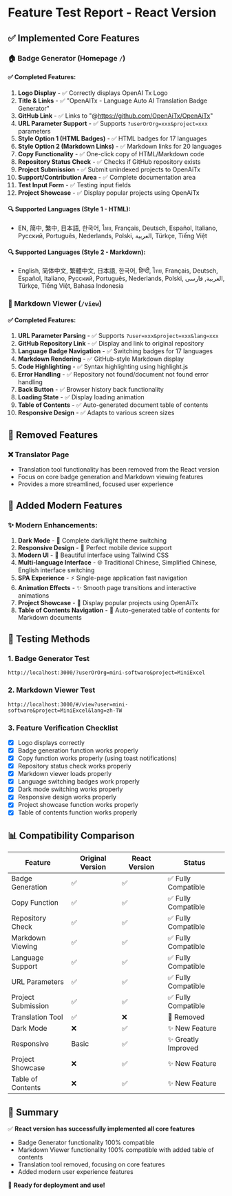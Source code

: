 # Feature Test Report - React Version

## ✅ Implemented Core Features

### 🏠 Badge Generator (Homepage `/`)

#### ✅ Completed Features:
1. **Logo Display** - ✅ Correctly displays OpenAI Tx Logo
2. **Title & Links** - ✅ "OpenAITx - Language Auto AI Translation Badge Generator"
3. **GitHub Link** - ✅ Links to "@https://github.com/OpenAiTx/OpenAiTx"
4. **URL Parameter Support** - ✅ Supports `?userOrOrg=xxx&project=xxx` parameters
5. **Style Option 1 (HTML Badges)** - ✅ HTML badges for 17 languages
6. **Style Option 2 (Markdown Links)** - ✅ Markdown links for 20 languages
7. **Copy Functionality** - ✅ One-click copy of HTML/Markdown code
8. **Repository Status Check** - ✅ Checks if GitHub repository exists
9. **Project Submission** - ✅ Submit unindexed projects to OpenAiTx
10. **Support/Contribution Area** - ✅ Complete documentation area
11. **Test Input Form** - ✅ Testing input fields
12. **Project Showcase** - ✅ Display popular projects using OpenAiTx

#### 🔍 Supported Languages (Style 1 - HTML):
- EN, 简中, 繁中, 日本語, 한국어, ไทย, Français, Deutsch, Español, Italiano, Русский, Português, Nederlands, Polski, العربية, Türkçe, Tiếng Việt

#### 🔍 Supported Languages (Style 2 - Markdown):
- English, 简体中文, 繁體中文, 日本語, 한국어, हिन्दी, ไทย, Français, Deutsch, Español, Italiano, Русский, Português, Nederlands, Polski, العربية, فارسی, Türkçe, Tiếng Việt, Bahasa Indonesia

### 📄 Markdown Viewer (`/view`)

#### ✅ Completed Features:
1. **URL Parameter Parsing** - ✅ Supports `?user=xxx&project=xxx&lang=xxx`
2. **GitHub Repository Link** - ✅ Display and link to original repository
3. **Language Badge Navigation** - ✅ Switching badges for 17 languages
4. **Markdown Rendering** - ✅ GitHub-style Markdown display
5. **Code Highlighting** - ✅ Syntax highlighting using highlight.js
6. **Error Handling** - ✅ Repository not found/document not found error handling
7. **Back Button** - ✅ Browser history back functionality
8. **Loading State** - ✅ Display loading animation
9. **Table of Contents** - ✅ Auto-generated document table of contents
10. **Responsive Design** - ✅ Adapts to various screen sizes

## 🚫 Removed Features

### ❌ Translator Page
- Translation tool functionality has been removed from the React version
- Focus on core badge generation and Markdown viewing features
- Provides a more streamlined, focused user experience

## 🎨 Added Modern Features

### ✨ Modern Enhancements:
1. **Dark Mode** - 🌙 Complete dark/light theme switching
2. **Responsive Design** - 📱 Perfect mobile device support
3. **Modern UI** - 🎨 Beautiful interface using Tailwind CSS
4. **Multi-language Interface** - 🌐 Traditional Chinese, Simplified Chinese, English interface switching
5. **SPA Experience** - ⚡ Single-page application fast navigation
6. **Animation Effects** - ✨ Smooth page transitions and interactive animations
7. **Project Showcase** - 🚀 Display popular projects using OpenAiTx
8. **Table of Contents Navigation** - 📑 Auto-generated table of contents for Markdown documents

## 🧪 Testing Methods

### 1. Badge Generator Test
```
http://localhost:3000/?userOrOrg=mini-software&project=MiniExcel
```

### 2. Markdown Viewer Test
```
http://localhost:3000/#/view?user=mini-software&project=MiniExcel&lang=zh-TW
```

### 3. Feature Verification Checklist
- [x] Logo displays correctly
- [x] Badge generation function works properly
- [x] Copy function works properly (using toast notifications)
- [x] Repository status check works properly
- [x] Markdown viewer loads properly
- [x] Language switching badges work properly
- [x] Dark mode switching works properly
- [x] Responsive design works properly
- [x] Project showcase function works properly
- [x] Table of contents function works properly

## 📊 Compatibility Comparison

| Feature | Original Version | React Version | Status |
|---------|------------------|---------------|--------|
| Badge Generation | ✅ | ✅ | ✅ Fully Compatible |
| Copy Function | ✅ | ✅ | ✅ Fully Compatible |
| Repository Check | ✅ | ✅ | ✅ Fully Compatible |
| Markdown Viewing | ✅ | ✅ | ✅ Fully Compatible |
| Language Support | ✅ | ✅ | ✅ Fully Compatible |
| URL Parameters | ✅ | ✅ | ✅ Fully Compatible |
| Project Submission | ✅ | ✅ | ✅ Fully Compatible |
| Translation Tool | ✅ | ❌ | 🚫 Removed |
| Dark Mode | ❌ | ✅ | ✨ New Feature |
| Responsive | Basic | ✅ | ✨ Greatly Improved |
| Project Showcase | ❌ | ✅ | ✨ New Feature |
| Table of Contents | ❌ | ✅ | ✨ New Feature |

## 🎯 Summary

✅ **React version has successfully implemented all core features**
- Badge Generator functionality 100% compatible
- Markdown Viewer functionality 100% compatible with added table of contents
- Translation tool removed, focusing on core features
- Added modern user experience features

🚀 **Ready for deployment and use!** 